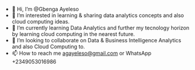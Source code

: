 - 👋 Hi, I’m @Gbenga Ayeleso
- 👀 I’m interested in learning & sharing data analytics concepts and also cloud computing ideas.
- 🌱 I’m currently learning Data Analytics and further my tecnology horizon by learning cloud computing in the nearest future.
- 💞️ I’m looking to collaborate on Data & Business Intelligence Analytics and also Cloud Computing to.
- 📫 How to reach me agayeleso@gmail.com or WhatsApp +2349053016986

<!---
GeezyHub/GeezyHub is a ✨ special ✨ repository because its `README.md` (this file) appears on your GitHub profile.
You can click the Preview link to take a look at your changes.
--->

